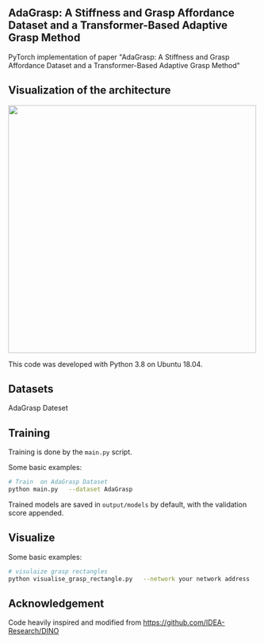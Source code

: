 ## AdaGrasp: A Stiffness and Grasp Affordance Dataset and a Transformer-Based Adaptive Grasp Method

PyTorch implementation of paper "AdaGrasp: A Stiffness and Grasp Affordance Dataset and a Transformer-Based Adaptive Grasp Method"

## Visualization of the architecture
<img src="img/grasp-transformer.png" width="500" align="middle"/>
<br>

This code was developed with Python 3.8 on Ubuntu 18.04.  

## Datasets

AdaGrasp Dateset

## Training

Training is done by the `main.py` script.  

Some basic examples:

```bash
# Train  on AdaGrasp Dataset
python main.py   --dataset AdaGrasp
```

Trained models are saved in `output/models` by default, with the validation score appended.

## Visualize
Some basic examples:
```bash
# visulaize grasp rectangles
python visualise_grasp_rectangle.py   --network your network address

```


## Acknowledgement
Code heavily inspired and modified from https://github.com/IDEA-Research/DINO



